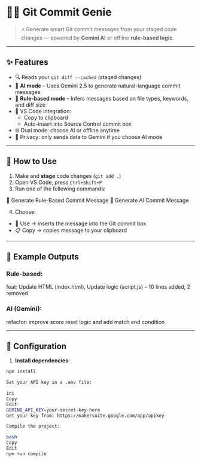 # 🧙‍♂️ Git Commit Genie

> ⚡️ Generate smart Git commit messages from your staged code changes — powered by **Gemini AI** or offline **rule-based logic**.

---

## ✨ Features

- 🔍 Reads your `git diff --cached` (staged changes)
- 🧠 **AI mode** – Uses Gemini 2.5 to generate natural-language commit messages
- 📏 **Rule-based mode** – Infers messages based on file types, keywords, and diff size
- 💬 VS Code integration:
  - Copy to clipboard
  - Auto-insert into Source Control commit box
- 🌐 Dual mode: choose AI or offline anytime
- 🔐 Privacy: only sends data to Gemini if you choose AI mode

---

## 🚀 How to Use

1. Make and **stage** code changes (`git add .`)
2. Open VS Code, press `Ctrl+Shift+P`
3. Run one of the following commands:

📏 Generate Rule-Based Commit Message
🔮 Generate AI Commit Message


4. Choose:
- 💬 Use → inserts the message into the Git commit box
- 📋 Copy → copies message to your clipboard

---

## 🧪 Example Outputs

### Rule-based:
feat: Update HTML (index.html), Update logic (script.js) – 10 lines added, 2 removed

### AI (Gemini):
refactor: improve score reset logic and add match end condition


---

## 🔧 Configuration

1. **Install dependencies**:
```bash
npm install

Set your API key in a .env file:

ini
Copy
Edit
GEMINI_API_KEY=your-secret-key-here
Get your key from: https://makersuite.google.com/app/apikey

Compile the project:

bash
Copy
Edit
npm run compile
